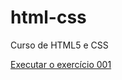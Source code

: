 # html-css
 Curso de HTML5 e CSS

<a href="https://alexsandrobarros.github.io/html-css/exercicios/ex001/index.html"> Executar o exercício 001 </a>